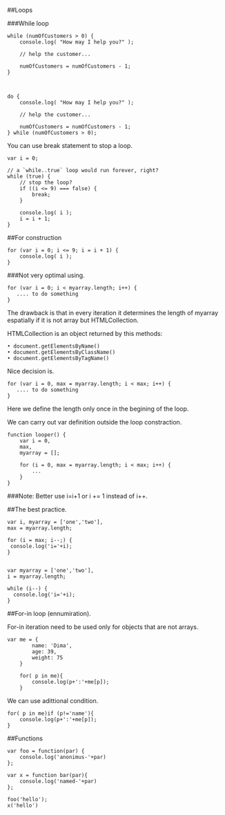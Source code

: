 ##Loops

###While loop

    while (numOfCustomers > 0) {
        console.log( "How may I help you?" );

        // help the customer...

        numOfCustomers = numOfCustomers - 1;
    }



    do {
        console.log( "How may I help you?" );

        // help the customer...

        numOfCustomers = numOfCustomers - 1;
    } while (numOfCustomers > 0);

You can use break statement to stop a loop.

    var i = 0;

    // a `while..true` loop would run forever, right?
    while (true) {
        // stop the loop?
        if ((i <= 9) === false) {
            break;
        }

        console.log( i );
        i = i + 1;
    }

##For construction

    for (var i = 0; i <= 9; i = i + 1) {
        console.log( i );
    }

###Not very optimal using.

    for (var i = 0; i < myarray.length; i++) {
       .... to do something
    }

The drawback is that in every iteration it determines the length of myarray espatially if it is not array but HTMLCollection.

HTMLCollection is an object returned by this methods:

    • document.getElementsByName()
    • document.getElementsByClassName()
    • document.getElementsByTagName()

Nice decision is.

    for (var i = 0, max = myarray.length; i < max; i++) {
       .... to do something
    }

Here we define the length only once in the begining of the loop.

We can carry out var definition outside the loop constraction.

    function looper() {
        var i = 0,
        max,
        myarray = [];
      
        for (i = 0, max = myarray.length; i < max; i++) {
            ...
        }
    }

###Note: Better use i=i+1 or i += 1 instead of i++.

##The best practice.

    var i, myarray = ['one','two'],
    max = myarray.length;

    for (i = max; i--;) {
     console.log('i='+i);
    }


    var myarray = ['one','two'],
    i = myarray.length;

    while (i--) {
      console.log('i='+i);
    }


##For-in loop (ennumiration).

For-in iteration need to be used only for objects that are not arrays.

    var me = {
            name: 'Dima',
            age: 39,
            weight: 75
        }

        for( p in me){
            console.log(p+':'+me[p]);
        }

We can use adittional condition.

    for( p in me)if (p!='name'){
        console.log(p+':'+me[p]);
    }

##Functions

    var foo = function(par) {
        console.log('anonimus-'+par)
    };

    var x = function bar(par){
        console.log('named-'+par)
    };   

    foo('hello');
    x('hello')
    



